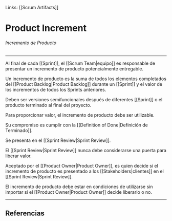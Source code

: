 Links: [[Scrum Artifacts]]

# Product Increment
###### Incremento de Producto
---

Al final de cada [[Sprint]], el [[Scrum Team|equipo]] es responsable de presentar un incremento de producto potencialmente entregable.

Un incremento de producto es la suma de todos los elementos completados del [[Product Backlog|Product Backlog]] durante un [[Sprint]] y el valor de los incrementos de todos los Sprints anteriores.

Deben ser versiones semifuncionales después de diferentes [[Sprint]] o el producto terminado al final del proyecto.

Para proporcionar valor, el incremento de producto debe ser utilizable.

Su compromiso es cumplir con la [[Definition of Done|Definición de Terminado]].

Se presenta en el [[Sprint Review|Sprint Review]].

El [[Sprint Review|Sprint Review]] nunca debe considerarse una puerta para liberar valor.

Aceptado por el [[Product Owner|Product Owner]], es quien decide si el incremento de producto es presentado a los [[Stakeholders|clientes]] en el [[Sprint Review|Sprint Review]].

El incremento de producto debe estar en condiciones de utilizarse sin importar si el [[Product Owner|Product Owner]] decide liberarlo o no.

---

## Referencias